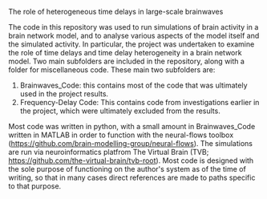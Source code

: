 The role of heterogeneous time delays in large-scale brainwaves

The code in this repository was used to run simulations of brain activity in a brain network model, and to analyse various aspects of the model itself and the simulated activity. In particular, the project was undertaken to examine the role of time delays and time delay heterogeneity in a brain network model.
Two main subfolders are included in the repository, along with a folder for miscellaneous code. These main two subfolders are: 

1. Brainwaves_Code: this contains most of the code that was ultimately used in the project results.
2. Frequency-Delay Code: This contains code from investigations earlier in the project, which were ultimately excluded from the results.

Most code was written in python, with a small amount in Brainwaves_Code written in MATLAB in order to function with the neural-flows toolbox (https://github.com/brain-modelling-group/neural-flows). The simulations are run via neuroinformatics platfrom The Virtual Brain (TVB; https://github.com/the-virtual-brain/tvb-root). Most code is designed with the sole purpose of functioning on the author's system as of the time of writing, so that in many cases direct references are made to paths specific to that purpose.
